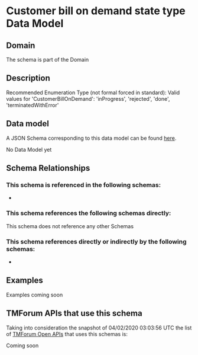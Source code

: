 # Customer bill on demand state type Data Model

## Domain

The  schema is part of the  Domain

## Description

Recommended Enumeration Type (not formal forced in standard): Valid values for &#x27;CustomerBillOnDemand&#x27;: &#x27;inProgress&#x27;, &#x27;rejected&#x27;, &#x27;done&#x27;, &#x27;terminatedWithError&#x27;

## Data model

A JSON Schema corresponding to this data model can be found
[here](https://github.com/tmforum-rand/schemas/blob/candidates/Customer/CustomerBillOnDemandStateType.schema.json).

No Data Model yet

## Schema Relationships

### This schema is referenced in the following schemas:

-

### This schema references the following schemas directly:

This schema does not reference any other Schemas

### This schema references directly or indirectly by the following schemas:

-



## Examples

Examples coming soon

## TMForum APIs that use this schema

Taking into consideration the snapshot of 04/02/2020 03:03:56 UTC the list of [TMForum Open APIs](https://www.tmforum.org/open-apis/) that uses this schemas is:

Coming soon